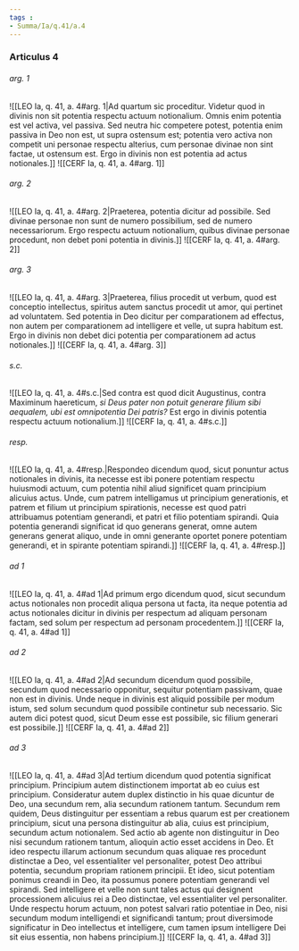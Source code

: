 ```yaml
---
tags : 
- Summa/Ia/q.41/a.4
---
```


### Articulus 4

###### arg. 1
![[LEO Ia, q. 41, a. 4#arg. 1|Ad quartum sic proceditur. Videtur quod in divinis non sit potentia respectu actuum notionalium. Omnis enim potentia est vel activa, vel passiva. Sed neutra hic competere potest, potentia enim passiva in Deo non est, ut supra ostensum est; potentia vero activa non competit uni personae respectu alterius, cum personae divinae non sint factae, ut ostensum est. Ergo in divinis non est potentia ad actus notionales.]]
![[CERF Ia, q. 41, a. 4#arg. 1]]

###### arg. 2
![[LEO Ia, q. 41, a. 4#arg. 2|Praeterea, potentia dicitur ad possibile. Sed divinae personae non sunt de numero possibilium, sed de numero necessariorum. Ergo respectu actuum notionalium, quibus divinae personae procedunt, non debet poni potentia in divinis.]]
![[CERF Ia, q. 41, a. 4#arg. 2]]

###### arg. 3
![[LEO Ia, q. 41, a. 4#arg. 3|Praeterea, filius procedit ut verbum, quod est conceptio intellectus, spiritus autem sanctus procedit ut amor, qui pertinet ad voluntatem. Sed potentia in Deo dicitur per comparationem ad effectus, non autem per comparationem ad intelligere et velle, ut supra habitum est. Ergo in divinis non debet dici potentia per comparationem ad actus notionales.]]
![[CERF Ia, q. 41, a. 4#arg. 3]]

###### s.c.
![[LEO Ia, q. 41, a. 4#s.c.|Sed contra est quod dicit Augustinus, contra Maximinum haereticum, *si Deus pater non potuit generare filium sibi aequalem, ubi est omnipotentia Dei patris?* Est ergo in divinis potentia respectu actuum notionalium.]]
![[CERF Ia, q. 41, a. 4#s.c.]]

###### resp.
![[LEO Ia, q. 41, a. 4#resp.|Respondeo dicendum quod, sicut ponuntur actus notionales in divinis, ita necesse est ibi ponere potentiam respectu huiusmodi actuum, cum potentia nihil aliud significet quam principium alicuius actus. Unde, cum patrem intelligamus ut principium generationis, et patrem et filium ut principium spirationis, necesse est quod patri attribuamus potentiam generandi, et patri et filio potentiam spirandi. Quia potentia generandi significat id quo generans generat, omne autem generans generat aliquo, unde in omni generante oportet ponere potentiam generandi, et in spirante potentiam spirandi.]]
![[CERF Ia, q. 41, a. 4#resp.]]

###### ad 1
![[LEO Ia, q. 41, a. 4#ad 1|Ad primum ergo dicendum quod, sicut secundum actus notionales non procedit aliqua persona ut facta, ita neque potentia ad actus notionales dicitur in divinis per respectum ad aliquam personam factam, sed solum per respectum ad personam procedentem.]]
![[CERF Ia, q. 41, a. 4#ad 1]]

###### ad 2
![[LEO Ia, q. 41, a. 4#ad 2|Ad secundum dicendum quod possibile, secundum quod necessario opponitur, sequitur potentiam passivam, quae non est in divinis. Unde neque in divinis est aliquid possibile per modum istum, sed solum secundum quod possibile continetur sub necessario. Sic autem dici potest quod, sicut Deum esse est possibile, sic filium generari est possibile.]]
![[CERF Ia, q. 41, a. 4#ad 2]]

###### ad 3
![[LEO Ia, q. 41, a. 4#ad 3|Ad tertium dicendum quod potentia significat principium. Principium autem distinctionem importat ab eo cuius est principium. Consideratur autem duplex distinctio in his quae dicuntur de Deo, una secundum rem, alia secundum rationem tantum. Secundum rem quidem, Deus distinguitur per essentiam a rebus quarum est per creationem principium, sicut una persona distinguitur ab alia, cuius est principium, secundum actum notionalem. Sed actio ab agente non distinguitur in Deo nisi secundum rationem tantum, alioquin actio esset accidens in Deo. Et ideo respectu illarum actionum secundum quas aliquae res procedunt distinctae a Deo, vel essentialiter vel personaliter, potest Deo attribui potentia, secundum propriam rationem principii. Et ideo, sicut potentiam ponimus creandi in Deo, ita possumus ponere potentiam generandi vel spirandi. Sed intelligere et velle non sunt tales actus qui designent processionem alicuius rei a Deo distinctae, vel essentialiter vel personaliter. Unde respectu horum actuum, non potest salvari ratio potentiae in Deo, nisi secundum modum intelligendi et significandi tantum; prout diversimode significatur in Deo intellectus et intelligere, cum tamen ipsum intelligere Dei sit eius essentia, non habens principium.]]
![[CERF Ia, q. 41, a. 4#ad 3]]

